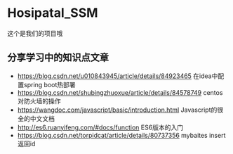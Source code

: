 # Hosipatal_SSM
这个是我们的项目哦
## 分享学习中的知识点文章 
* https://blog.csdn.net/u010843945/article/details/84923465  在idea中配置spring boot热部署
* https://blog.csdn.net/shubingzhuoxue/article/details/84578749 centos对防火墙的操作
* https://wangdoc.com/javascript/basic/introduction.html Javascript的很全的中文文档
* http://es6.ruanyifeng.com/#docs/function ES6版本的入门
* https://blog.csdn.net/torpidcat/article/details/80737356 mybaites insert返回id

